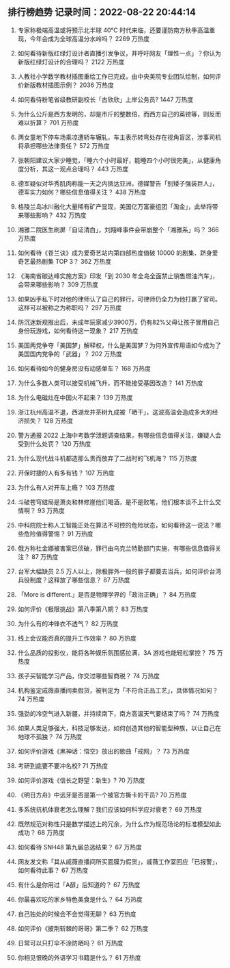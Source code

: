 
## 排行榜趋势 记录时间：2022-08-22 20:44:14
  
  1. 专家称极端高温或将预示北半球 40℃ 时代来临，还要谨防南方秋季高温重现，今年会成为全球高温分水岭吗？ 2269 万热度
    
  2. 如何看待新版红绿灯设计者直播引发争议，并呼吁网友「理性一点」？你认为新版红绿灯设计的合理吗？ 2122 万热度
    
  3. 人教社小学数学教材插图重绘工作已完成，由中央美院专业团队绘制，如何评价新版教材插图示例？ 2036 万热度
    
  4. 如何看待粉笔省级教研副校长「古欣欣」上岸公务员? 1447 万热度
    
  5. 为什么公斤是西方发明的，却是市斤的整数倍，而西方自己的英镑等，则反而难以折算？ 701 万热度
    
  6. 两女童地下停车场乘凉遭轿车辗轧，车主表示转弯处存在视角盲区，涉事司机将承担哪些法律责任？ 572 万热度
    
  7. 张朝阳建议大家少睡觉，「睡六个小时最好，能睡四个小时很完美」，从健康角度分析，其这一观点合理吗？ 443 万热度
    
  8. 德军疑似对华秀肌肉称能一天之内抵达亚洲，德媒警告「别矮子强装巨人」，德军实力如何？哪些信息值得关注？ 438 万热度
    
  9. 格陵兰岛冰川融化大量稀有矿产显现，美国亿万富豪组团「淘金」，此举将带来哪些影响？ 432 万热度
    
  10. 湘雅二院医生刷屏「自证清白」，刘翔峰事件会带崩整个「湘雅系」吗？ 366 万热度
    
  11. 如何看待《苍兰诀》成为爱奇艺站内第四部热度值破 10000 的剧集、跻身爱奇艺最热剧集 TOP 3？ 362 万热度
    
  12. 《海南省碳达峰实施方案》印发「到 2030 年全岛全面禁止销售燃油汽车」，会带来哪些影响？ 309 万热度
    
  13. 如果凶手私下时对他的律师认了自己的罪行，可律师仍全力为他打赢了官司。这样可以被称之为称职吗？ 297 万热度
    
  14. 防沉迷新规推出后，未成年玩家减少3900万，仍有82%父母让孩子冒用自己身份玩游戏，如何看待这一现象？ 217 万热度
    
  15. 美国两党争夺「美国梦」解释权，什么是美国梦？为何外宣传用语如今成为了美国国内党争的「武器」？ 202 万热度
    
  16. 如何看待如今的健身房没有动感单车？ 168 万热度
    
  17. 为什么多数人类可以接受机械飞升，而不能接受基因改造？ 141 万热度
    
  18. 为什么电磁灶在中国火不起来？ 139 万热度
    
  19. 浙江杭州高温不退，西湖龙井茶树九成被「晒干」，这波高温会造成多大的经济损失？ 128 万热度
    
  20. 警方通报 2022 上海中考数学泄题调查结果，有哪些信息值得关注，嫌疑人会受到什么处罚？ 120 万热度
    
  21. 为什么现代战斗机都造那么贵而放弃了二战时的飞机海？ 115 万热度
    
  22. 开保时捷的人有多有钱？ 107 万热度
    
  23. 为什么有人对开车上瘾？ 103 万热度
    
  24. 斗破苍穹结局是萧炎和林修崖他们喝酒，是不是败笔，他们根本谈不上什么交情啊？ 93 万热度
    
  25. 中科院院士称人工智能正处在算法不可控的危险状态，如何看待这一说法？哪些危险值得警惕？ 91 万热度
    
  26. 俄方称杜金娜被害案已侦破，罪行由乌克兰特勤部门实施，有哪些信息值得关注？ 87 万热度
    
  27. 台军大幅缺员 2.5 万人以上，除极胖外一般的胖子都要去当兵，如何评价台湾兵役制度？这释放了哪些信息？ 87 万热度
    
  28. 「More is different.」是否是物理学界的「政治正确」？ 84 万热度
    
  29. 如何评价《极限挑战》第八季第八期？ 83 万热度
    
  30. 为什么有的冲锋衣不透气？ 82 万热度
    
  31. 线上会议能否真的提升工作效率？ 80 万热度
    
  32. 什么品质的投影仪，能将各种娱乐氛围感拉满，3A 游戏也能轻松掌控？ 75 万热度
    
  33. 孩子买智能学习产品，你交过哪些智商税？ 74 万热度
    
  34. 机构鉴定戚薇直播间卖假货，被判定为「不符合正品工艺」，具体情况如何？ 74 万热度
    
  35. 强劲的冷空气进入新疆，并持续南下，南方高温天气要结束了吗？ 74 万热度
    
  36. 如果人类足够强大，科技足够发达，如何创造其他的智能型种族，以让自己在地球不孤独？ 74 万热度
    
  37. 如何评价游戏《黑神话：悟空》放出的歌曲「戒网」？ 73 万热度
    
  38. 考研到底要不要冲名校? 71 万热度
    
  39. 如何评价游戏《信长之野望：新生》? 70 万热度
    
  40. 《明日方舟》中远牙是否是第一个被官方撕卡的干员? 70 万热度
    
  41. 多系统抗机体衰老怎么理解？我们应该如何科学应对衰老？ 69 万热度
    
  42. 既然规范对称性只是数学描述上的冗余，为什么作为规范场论的标准模型如此成功？ 68 万热度
    
  43. 如何看待 SNH48 第九届总选结果？ 67 万热度
    
  44. 网友发文称「其从戚薇直播间所买面膜为假货」，戚薇工作室回应「已报警」，如何看待此事？ 67 万热度
    
  45. 有什么是你用过「A醇」后知道的？ 67 万热度
    
  46. 你最喜欢吃的家乡特色美食是什么？ 64 万热度
    
  47. 自己独处的时候会不会觉得无聊？ 63 万热度
    
  48. 如何评价《披荆斩棘的哥哥》第二季？ 62 万热度
    
  49. 日常可以只打伞不涂防晒吗？ 61 万热度
    
  50. 你相见恨晚的外语学习书籍是什么？ 61 万热度
    